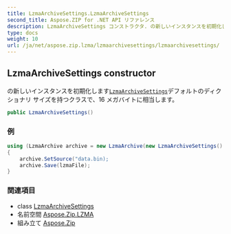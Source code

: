```yaml
---
title: LzmaArchiveSettings.LzmaArchiveSettings
second_title: Aspose.ZIP for .NET API リファレンス
description: LzmaArchiveSettings コンストラクタ. の新しいインスタンスを初期化しますLzmaArchiveSettingsデフォルトのディクショナリ サイズを持つクラスで16 メガバイトに相当します
type: docs
weight: 10
url: /ja/net/aspose.zip.lzma/lzmaarchivesettings/lzmaarchivesettings/
---
```

## LzmaArchiveSettings constructor

の新しいインスタンスを初期化します[`LzmaArchiveSettings`](../)デフォルトのディクショナリ サイズを持つクラスで、16 メガバイトに相当します。

```csharp
public LzmaArchiveSettings()
```

### 例

```csharp
using (LzmaArchive archive = new LzmaArchive(new LzmaArchiveSettings() { DictionarySize = 1048576 } )
{
    archive.SetSource("data.bin);
    archive.Save(lzmaFile);
}
```

### 関連項目

* class [LzmaArchiveSettings](../)
* 名前空間 [Aspose.Zip.LZMA](../../lzmaarchivesettings/)
* 組み立て [Aspose.Zip](../../../)


